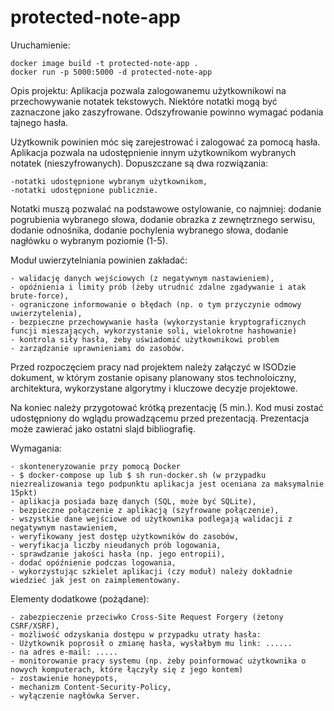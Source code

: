 # protected-note-app

Uruchamienie:

    docker image build -t protected-note-app . 
    docker run -p 5000:5000 -d protected-note-app


Opis projektu:
Aplikacja pozwala zalogowanemu użytkownikowi na przechowywanie notatek tekstowych. Niektóre notatki mogą być zaznaczone jako zaszyfrowane. Odszyfrowanie powinno wymagać podania tajnego hasła.

Użytkownik powinien móc się zarejestrować i zalogować za pomocą hasła.
Aplikacja pozwala na udostępnienie innym użytkownikom wybranych notatek (nieszyfrowanych). Dopuszczane są dwa rozwiązania:

    -notatki udostępnione wybranym użytkownikom,
    -notatki udostępnione publicznie.

Notatki muszą pozwalać na podstawowe ostylowanie, co najmniej: dodanie pogrubienia wybranego słowa, dodanie obrazka z zewnętrznego serwisu, dodanie odnośnika, dodanie pochylenia wybranego słowa, dodanie nagłówku o wybranym poziomie (1-5).

Moduł uwierzytelniania powinien zakładać:

    - walidację danych wejściowych (z negatywnym nastawieniem),
    - opóźnienia i limity prób (żeby utrudnić zdalne zgadywanie i atak brute-force),
    - ograniczone informowanie o błędach (np. o tym przyczynie odmowy uwierzytelenia),
    - bezpieczne przechowywanie hasła (wykorzystanie kryptograficznych funcji mieszających, wykorzystanie soli, wielokrotne hashowanie)
    - kontrola siły hasła, żeby uświadomić użytkownikowi problem
    - zarządzanie uprawnieniami do zasobów.

Przed rozpoczęciem pracy nad projektem należy załączyć w ISODzie dokument, w którym zostanie opisany planowany stos technoloiczny, architektura, wykorzystane algorytmy i kluczowe decyzje projektowe.

Na koniec należy przygotować krótką prezentację (5 min.). Kod musi zostać udostępniony do wglądu prowadzącemu przed prezentacją. Prezentacja może zawierać jako ostatni slajd bibliografię.

Wymagania:

    - skonteneryzowanie przy pomocą Docker
    - $ docker-compose up lub $ sh run-docker.sh (w przypadku niezrealizowania tego podpunktu aplikacja jest oceniana za maksymalnie 15pkt)
    - aplikacja posiada bazę danych (SQL, może być SQLite),
    - bezpieczne połączenie z aplikacją (szyfrowane połączenie),
    - wszystkie dane wejściowe od użytkownika podlegają walidacji z negatywnym nastawieniem,
    - weryfikowany jest dostęp użytkowników do zasobów,
    - weryfikacja liczby nieudanych prób logowania,
    - sprawdzanie jakości hasła (np. jego entropii),
    - dodać opóźnienie podczas logowania,
    - wykorzystując szkielet aplikacji (czy moduł) należy dokładnie wiedzieć jak jest on zaimplementowany.

Elementy dodatkowe (pożądane):

    - zabezpieczenie przeciwko Cross-Site Request Forgery (żetony CSRF/XSRF),
    - możliwość odzyskania dostępu w przypadku utraty hasła:
    - Użytkownik poprosił o zmianę hasła, wysłałbym mu link: ......
    - na adres e-mail: .....
    - monitorowanie pracy systemu (np. żeby poinformować użytkownika o nowych komputerach, które łączyły się z jego kontem)
    - zostawienie honeypots,
    - mechanizm Content-Security-Policy,
    - wyłączenie nagłówka Server.